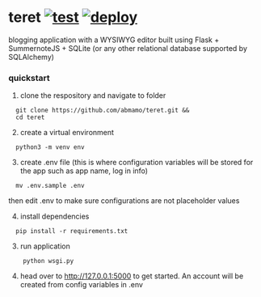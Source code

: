 # teret [![test](https://github.com/abmamo/teret/actions/workflows/test.yaml/badge.svg?branch=master)](https://github.com/abmamo/teret/actions/workflows/test.yaml) [![deploy](https://github.com/abmamo/teret/actions/workflows/deploy.yml/badge.svg?branch=master)](https://github.com/abmamo/teret/actions/workflows/deploy.yml)
blogging application with a WYSIWYG editor built using Flask + SummernoteJS + SQLite (or any other relational database supported by SQLAlchemy)

### quickstart

1. clone the respository and navigate to folder
  ```
    git clone https://github.com/abmamo/teret.git &&
    cd teret
  ```

2. create a virtual environment
  ```
    python3 -m venv env
  ```

3. create .env file (this is where configuration variables will be stored for the app such as app name, log in info)
  ```
    mv .env.sample .env
  ```
  then edit .env to make sure configurations are not placeholder values

4. install dependencies
  ```
    pip install -r requirements.txt
  ```

3. run application
  ```
      python wsgi.py
  ```

4. head over to http://127.0.0.1:5000 to get started. An account will be created from config variables in .env
